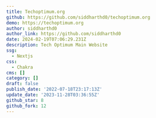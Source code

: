 ```yaml
---
title: Techoptimum.org
github: https://github.com/siddharthd0/techoptimum.org
demo: https://techoptimum.org
author: siddharthd0
author_link: https://github.com/siddharthd0
date: 2024-02-19T07:06:29.231Z
description: Tech Optimum Main Website
ssg:
  - Nextjs
css:
  - Chakra
cms: []
category: []
draft: false
publish_date: '2022-07-18T23:17:13Z'
update_date: '2023-11-28T03:36:55Z'
github_star: 8
github_fork: 12
---
```

